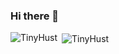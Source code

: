 ### Hi there 👋

<p><img align="left" src="https://github-readme-stats.vercel.app/api/top-langs/?username=TinyHust&layout=compact&hide=html" alt="TinyHust" /></p>


<p>&nbsp;<img align="center" src="https://github-readme-stats.vercel.app/api?username=TinyHust&show_icons=true" alt="TinyHust" /></p>

<!--
**TinyHust/TinyHust** is a ✨ _special_ ✨ repository because its `README.md` (this file) appears on your GitHub profile.

Here are some ideas to get you started:

- 🔭 I’m currently working on ...
- 🌱 I’m currently learning ...
- 👯 I’m looking to collaborate on ...
- 🤔 I’m looking for help with ...
- 💬 Ask me about ...
- 📫 How to reach me: ...
- 😄 Pronouns: ...
- ⚡ Fun fact: ...
-->
